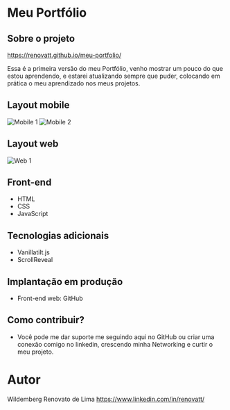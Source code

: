 # Meu Portfólio 

## Sobre o projeto

https://renovatt.github.io/meu-portfolio/

Essa é a primeira versão do meu Portfólio, venho mostrar um pouco do que estou aprendendo, e estarei atualizando sempre que puder, colocando em prática o meu aprendizado nos meus projetos.

## Layout mobile
![Mobile 1](https://github.com/renovatt/meu-portfolio/blob/main/assets/readme/mobile-1.png) ![Mobile 2](https://github.com/renovatt/meu-portfolio/blob/main/assets/readme/mobile-2.png)

## Layout web
![Web 1](https://github.com/renovatt/meu-portfolio/blob/main/assets/readme/web.png)

## Front-end
- HTML
- CSS 
- JavaScript

## Tecnologias adicionais
- Vanillatilt.js
- ScrollReveal

## Implantação em produção
- Front-end web: GitHub

## Como contribuir?
- Você pode me dar suporte me seguindo aqui no GitHub ou criar uma conexão comigo no linkedin, crescendo minha Networking e curtir o meu projeto.

# Autor

Wildemberg Renovato de Lima
https://www.linkedin.com/in/renovatt/
